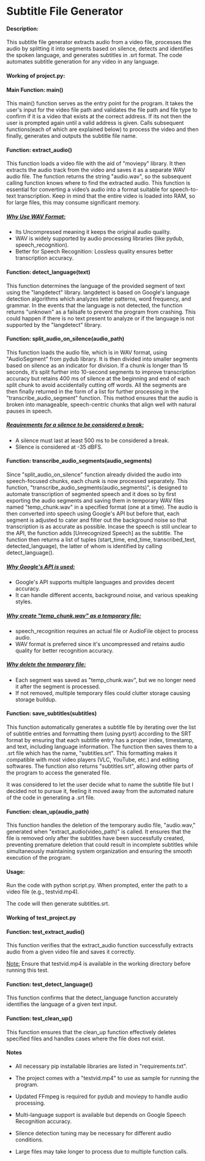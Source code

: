 # Subtitle File Generator
#### Description:
This subtitle file generator extracts audio from a video file, processes the audio by splitting it into segments based on silence, detects and identifies the spoken language, and generates subtitles in .srt format. The code automates subtitle generation for any video in any language.

#### Working of project.py:
#### Main Function: main()
This main() function serves as the entry point for the program. It takes the user's input for the video file path and validates the file path and file type to confirm if it is a video that exists at the correct address. If its not then the user is prompted again until a valid address is given. Calls subsequent functions(each of which are explained below) to process the video and then finally, generates and outputs the subtitle file name.



#### Function: extract_audio()
This function loads a video file with the aid of "moviepy" library. It then extracts the audio track from the video and saves it as a separate WAV audio file. The function returns the string "audio.wav", so the subsequent calling function knows where to find the extracted audio. This function is essential for converting a video’s audio into a format suitable for speech-to-text transcription. Keep in mind that the entire video is loaded into RAM, so for large files, this may consume significant memory.

##### <ins>Why Use WAV Format:</ins>
+ Its Uncompressed meaning it keeps the original audio quality.
+ WAV is widely supported by audio processing libraries (like pydub, speech_recognition).
+ Better for Speech Recognition: Lossless quality ensures better transcription accuracy.



#### Function: detect_language(text)
This function determines the language of the provided segment of text using the "langdetect" library. langdetect is based on Google's language detection algorithms which analyzes letter patterns, word frequency, and grammar. In the events that the language is not detected, the function returns "unknown" as a failsafe to prevent the program from crashing. This could happen if there is no text present to analyze or if the language is not supported by the "langdetect" library.



#### Function: split_audio_on_silence(audio_path)
This function loads the audio file, which is in WAV format, using "AudioSegment" from pydub library. It is then divided into smaller segments based on silence as an indicator for division. If a chunk is longer than 15 seconds, it’s split further into 10-second segments to improve transcription accuracy but retains 400 ms of silence at the beginning and end of each split chunk to avoid accidentally cutting off words. All the segments are then finally returned in the form of a list for further processing in the "transcribe_audio_segment" function. This method ensures that the audio is broken into manageable, speech-centric chunks that align well with natural pauses in speech.

##### <ins>Requirements for a silence to be considered a break:</ins>
+ A silence must last at least 500 ms to be considered a break.
+ Silence is considered at -35 dBFS.



#### Function: transcribe_audio_segments(audio_segments)
Since "split_audio_on_silence" function already divided the audio into speech-focused chunks, each chunk is now processed separately. This function, "transcribe_audio_segments(audio_segments)", is designed to automate transcription of segmented speech and it does so by first exporting the audio segments and saving them in temporary WAV files named "temp_chunk.wav" in a specified format (one at a time). The audio is then converted into speech using Google's API but before that, each segment is adjusted to cater and filter out the background noise so that transcription is as accurate as possible. Incase the speech is still unclear to the API, the function adds [Unrecognized Speech] as the subtitle. The function then returns a list of tuples (start_time, end_time, transcribed_text, detected_language), the latter of whom is identified by calling detect_language().

##### <ins>Why Google's API is used:</ins>
+ Google's API supports multiple languages and provides decent accuracy.
+ It can handle different accents, background noise, and various speaking styles.

##### <ins>Why create "temp_chunk.wav" as a temporary file:</ins>
+ speech_recognition requires an actual file or AudioFile object to process audio.
+ WAV format is preferred since it's uncompressed and retains audio quality for better recognition accuracy.

##### <ins>Why delete the temporary file:</ins>
+ Each segment was saved as "temp_chunk.wav", but we no longer need it after the segment is processed.
+ If not removed, multiple temporary files could clutter storage causing storage buildup.



#### Function: save_subtitles(subtitles)

This function automatically generates a subtitle file by iterating over the list of subtitle entries and formatting them (using pysrt) according to the SRT format by ensuring that each subtitle entry has a proper index, timestamp, and text, including language information. The function then saves them to a .srt file which has the name, "subtitles.srt". This formatting makes it compatible with most video players (VLC, YouTube, etc.) and editing softwares. The function also returns "subtitles.srt", allowing other parts of the program to access the generated file.

It was considered to let the user decide what to name the subtitle file but I decided not to pursue it, feeling it moved away from the automated nature of the code in generating a .srt file.



#### Function: clean_up(audio_path)
This function handles the deletion of the temporary audio file, "audio.wav," generated when "extract_audio(video_path)" is called. It ensures that the file is removed only after the subtitles have been successfully created, preventing premature deletion that could result in incomplete subtitles while simultaneously maintaining system organization and ensuring the smooth execution of the program.



#### Usage:
Run the code with python script.py. When prompted, enter the path to a video file (e.g., testvid.mp4).

The code will then generate subtitles.srt.



#### Working of test_project.py
#### Function: test_extract_audio()
This function verifies that the extract_audio function successfully extracts audio from a given video file and saves it correctly.

<ins>Note:</ins> Ensure that testvid.mp4 is available in the working directory before running this test.


#### Function: test_detect_language()
This function confirms that the detect_language function accurately identifies the language of a given text input.


#### Function: test_clean_up()
This function ensures that the clean_up function effectively deletes specified files and handles cases where the file does not exist.


#### Notes
+ All necessary pip installable libraries are listed in "requirements.txt".

+ The project comes with a "testvid.mp4" to use as sample for running the program.

+ Updated FFmpeg is required for pydub and moviepy to handle audio processing.

+ Multi-language support is available but depends on Google Speech Recognition accuracy.

+ Silence detection tuning may be necessary for different audio conditions.

+ Large files may take longer to process due to multiple function calls.
